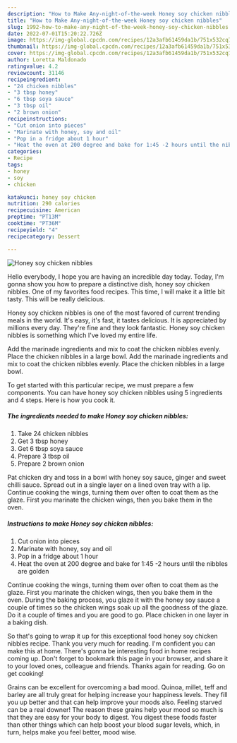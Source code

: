 ```yaml
---
description: "How to Make Any-night-of-the-week Honey soy chicken nibbles"
title: "How to Make Any-night-of-the-week Honey soy chicken nibbles"
slug: 1992-how-to-make-any-night-of-the-week-honey-soy-chicken-nibbles
date: 2022-07-01T15:20:22.726Z
image: https://img-global.cpcdn.com/recipes/12a3afb61459da1b/751x532cq70/honey-soy-chicken-nibbles-recipe-main-photo.jpg
thumbnail: https://img-global.cpcdn.com/recipes/12a3afb61459da1b/751x532cq70/honey-soy-chicken-nibbles-recipe-main-photo.jpg
cover: https://img-global.cpcdn.com/recipes/12a3afb61459da1b/751x532cq70/honey-soy-chicken-nibbles-recipe-main-photo.jpg
author: Loretta Maldonado
ratingvalue: 4.2
reviewcount: 31146
recipeingredient:
- "24 chicken nibbles"
- "3 tbsp honey"
- "6 tbsp soya sauce"
- "3 tbsp oil"
- "2 brown onion"
recipeinstructions:
- "Cut onion into pieces"
- "Marinate with honey, soy and oil"
- "Pop in a fridge about 1 hour"
- "Heat the oven at 200 degree and bake for 1:45 -2 hours until the nibbles are golden"
categories:
- Recipe
tags:
- honey
- soy
- chicken

katakunci: honey soy chicken 
nutrition: 290 calories
recipecuisine: American
preptime: "PT13M"
cooktime: "PT36M"
recipeyield: "4"
recipecategory: Dessert

---
```



![Honey soy chicken nibbles](https://img-global.cpcdn.com/recipes/12a3afb61459da1b/751x532cq70/honey-soy-chicken-nibbles-recipe-main-photo.jpg)

Hello everybody, I hope you are having an incredible day today. Today, I'm gonna show you how to prepare a distinctive dish, honey soy chicken nibbles. One of my favorites food recipes. This time, I will make it a little bit tasty. This will be really delicious.

Honey soy chicken nibbles is one of the most favored of current trending meals in the world. It's easy, it's fast, it tastes delicious. It is appreciated by millions every day. They're fine and they look fantastic. Honey soy chicken nibbles is something which I've loved my entire life.

Add the marinade ingredients and mix to coat the chicken nibbles evenly. Place the chicken nibbles in a large bowl. Add the marinade ingredients and mix to coat the chicken nibbles evenly. Place the chicken nibbles in a large bowl.


To get started with this particular recipe, we must prepare a few components. You can have honey soy chicken nibbles using 5 ingredients and 4 steps. Here is how you cook it.

<!--inarticleads1-->

##### The ingredients needed to make Honey soy chicken nibbles:

1. Take 24 chicken nibbles
1. Get 3 tbsp honey
1. Get 6 tbsp soya sauce
1. Prepare 3 tbsp oil
1. Prepare 2 brown onion


Pat chicken dry and toss in a bowl with honey soy sauce, ginger and sweet chilli sauce. Spread out in a single layer on a lined oven tray with a lip. Continue cooking the wings, turning them over often to coat them as the glaze. First you marinate the chicken wings, then you bake them in the oven. 

<!--inarticleads2-->

##### Instructions to make Honey soy chicken nibbles:

1. Cut onion into pieces
1. Marinate with honey, soy and oil
1. Pop in a fridge about 1 hour
1. Heat the oven at 200 degree and bake for 1:45 -2 hours until the nibbles are golden


Continue cooking the wings, turning them over often to coat them as the glaze. First you marinate the chicken wings, then you bake them in the oven. During the baking process, you glaze it with the honey soy sauce a couple of times so the chicken wings soak up all the goodness of the glaze. Do it a couple of times and you are good to go. Place chicken in one layer in a baking dish. 

So that's going to wrap it up for this exceptional food honey soy chicken nibbles recipe. Thank you very much for reading. I'm confident you can make this at home. There's gonna be interesting food in home recipes coming up. Don't forget to bookmark this page in your browser, and share it to your loved ones, colleague and friends. Thanks again for reading. Go on get cooking!

Grains can be excellent for overcoming a bad mood. Quinoa, millet, teff and barley are all truly great for helping increase your happiness levels. They fill you up better and that can help improve your moods also. Feeling starved can be a real downer! The reason these grains help your mood so much is that they are easy for your body to digest. You digest these foods faster than other things which can help boost your blood sugar levels, which, in turn, helps make you feel better, mood wise.
